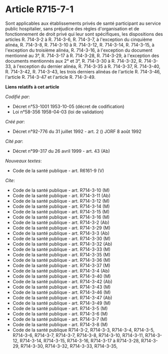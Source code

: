 # Article R715-7-1

Sont applicables aux établissements privés de santé participant au service public hospitalier, sans préjudice des règles
d'organisation et de fonctionnement de droit privé qui leur sont spécifiques, les dispositions des articles R. 714-3-2 à R.
714-3-6, R. 714-3-7, à l'exception du cinquième alinéa, R. 714-3-8, R. 714-3-10 à R. 714-3-12, R. 714-3-14, R. 714-3-15, à
l'exception du troisième alinéa, R. 714-3-16, à l'exception du document mentionné au 3°, R. 714-3-17 à R. 714-3-28, R.
714-3-29, à l'exception des documents mentionnés aux 2° et 3°, R. 714-3-30 à R. 714-3-32, R. 714-3-33, à l'exception du
dernier alinéa, R. 714-3-35 à R. 714-3-37, R. 714-3-40, R. 714-3-42, R. 714-3-43, les trois derniers alinéas de l'article R.
714-3-46, l'article R. 714-3-47 et l'article R. 714-3-49.

**Liens relatifs à cet article**

_Codifié par_:

  - Décret n°53-1001 1953-10-05 (décret de codification)
  - Loi n°58-356 1958-04-03 (loi de validation)

_Créé par_:

  - Décret n°92-776 du 31 juillet 1992 - art. 2 () JORF 8 août 1992

_Cité par_:

  - Décret n°99-317 du 26 avril 1999 - art. 43 (Ab)

_Nouveaux textes_:

  - Code de la santé publique - art. R6161-9 (V)

_Cite_:

  - Code de la santé publique - art. R714-3-10 (M)
  - Code de la santé publique - art. R714-3-11 (Ab)
  - Code de la santé publique - art. R714-3-12 (M)
  - Code de la santé publique - art. R714-3-14 (M)
  - Code de la santé publique - art. R714-3-15 (M)
  - Code de la santé publique - art. R714-3-16 (M)
  - Code de la santé publique - art. R714-3-2 (Ab)
  - Code de la santé publique - art. R714-3-29 (M)
  - Code de la santé publique - art. R714-3-3 (Ab)
  - Code de la santé publique - art. R714-3-30 (M)
  - Code de la santé publique - art. R714-3-32 (Ab)
  - Code de la santé publique - art. R714-3-33 (M)
  - Code de la santé publique - art. R714-3-35 (M)
  - Code de la santé publique - art. R714-3-36 (M)
  - Code de la santé publique - art. R714-3-37 (M)
  - Code de la santé publique - art. R714-3-4 (Ab)
  - Code de la santé publique - art. R714-3-40 (M)
  - Code de la santé publique - art. R714-3-42 (Ab)
  - Code de la santé publique - art. R714-3-43 (M)
  - Code de la santé publique - art. R714-3-46 (M)
  - Code de la santé publique - art. R714-3-47 (Ab)
  - Code de la santé publique - art. R714-3-49 (M)
  - Code de la santé publique - art. R714-3-5 (M)
  - Code de la santé publique - art. R714-3-6 (M)
  - Code de la santé publique - art. R714-3-7 (M)
  - Code de la santé publique - art. R714-3-8 (M)
  - Code de la santé publique R714-3-2, R714-3-3, R714-3-4, R714-3-5, R714-3-6, R714-3-7, R714-3-7, R714-3-8, R714-3-10, R714-3-11, R714-3-12, R714-3-14, R714-3-15, R714-3-16, R714-3-17 à R714-3-28, R714-3-29, R714-3-30, R714-3-32, R714-3-33, R714-3-35,
